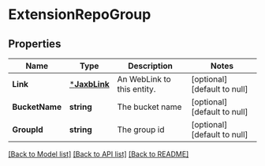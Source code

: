 # ExtensionRepoGroup

## Properties
Name | Type | Description | Notes
------------ | ------------- | ------------- | -------------
**Link** | [***JaxbLink**](JaxbLink.md) | An WebLink to this entity. | [optional] [default to null]
**BucketName** | **string** | The bucket name | [optional] [default to null]
**GroupId** | **string** | The group id | [optional] [default to null]

[[Back to Model list]](../README.md#documentation-for-models) [[Back to API list]](../README.md#documentation-for-api-endpoints) [[Back to README]](../README.md)


